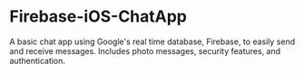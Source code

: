 # Firebase-iOS-ChatApp

A basic chat app using Google's real time database, Firebase, to easily send and receive messages. 
Includes photo messages, security features, and authentication.

